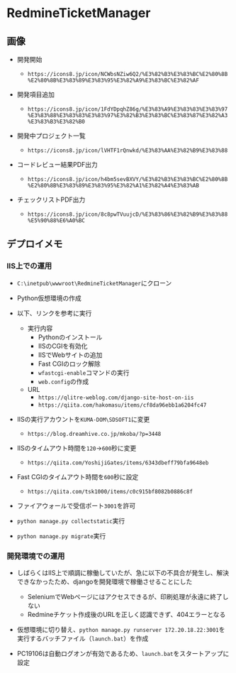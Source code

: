 # RedmineTicketManager

## 画像

- 開発開始
  - `https://icons8.jp/icon/NCWbsNZiw6Q2/%E3%82%B3%E3%83%BC%E2%80%8B%E2%80%8B%E3%83%89%E3%83%95%E3%82%A9%E3%83%BC%E3%82%AF`

- 開発項目追加
  - `https://icons8.jp/icon/1FdYDpqhZ86g/%E3%83%A9%E3%83%83%E3%83%97%E3%83%88%E3%83%83%E3%83%97%E3%82%B3%E3%83%BC%E3%83%87%E3%82%A3%E3%83%B3%E3%82%B0`

- 開発中プロジェクト一覧
  - `https://icons8.jp/icon/lVHTF1rQnwkd/%E3%83%AA%E3%82%B9%E3%83%88`

- コードレビュー結果PDF出力
  - `https://icons8.jp/icon/h4bm5sevBXVY/%E3%82%B3%E3%83%BC%E2%80%8B%E2%80%8B%E3%83%89%E3%83%95%E3%82%A1%E3%82%A4%E3%83%AB`

- チェックリストPDF出力
  - `https://icons8.jp/icon/8c8pwTVuujcD/%E3%83%86%E3%82%B9%E3%83%88%E5%90%88%E6%A0%BC`

## デプロイメモ

### IIS上での運用

- `C:\inetpub\wwwroot\RedmineTicketManager`にクローン

- Python仮想環境の作成

- 以下、リンクを参考に実行
  - 実行内容
    - Pythonのインストール
    - IISのCGIを有効化
    - IISでWebサイトの追加
    - Fast CGIのロック解除
    - `wfastcgi-enable`コマンドの実行
    - `web.config`の作成
  - URL
    - `https://qlitre-weblog.com/django-site-host-on-iis`
    - `https://qiita.com/hakomasu/items/cf8da96ebb1a6204fc47`

- IISの実行アカウントを`KUMA-DOM\SDSOFT1`に変更
  - `https://blog.dreamhive.co.jp/mkoba/?p=3448`

- IISのタイムアウト時間を`120`→`600`秒に変更
  - `https://qiita.com/YoshijiGates/items/6343dbeff79bfa9648eb`

- Fast CGIのタイムアウト時間を`600`秒に設定
  - `https://qiita.com/tsk1000/items/c0c915bf8082b0886c8f`

- ファイアウォールで受信ポート`3001`を許可

- `python manage.py collectstatic`実行

- `python manage.py migrate`実行

### 開発環境での運用

- しばらくはIIS上で順調に稼働していたが、急に以下の不具合が発生し、解決できなかったため、djangoを開発環境で稼働させることにした
  - SeleniumでWebページにはアクセスできるが、印刷処理が永遠に終了しない
  - Redmineチケット作成後のURLを正しく認識できず、404エラーとなる

- 仮想環境に切り替え、`python manage.py runserver 172.20.18.22:3001`を実行するバッチファイル（`launch.bat`）を作成

- PC19106は自動ログオンが有効であるため、`launch.bat`をスタートアップに設定
